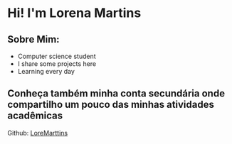 <body>
    <h1>Hi! I'm Lorena Martins</h1>
    <h2>Sobre Mim:</h2>
    <ul>
        <li>Computer science student</li>
        <li>I share some projects here</li>
        <li>Learning every day</li>
    </ul>
    <h2>Conheça também minha conta secundária onde compartilho um pouco das minhas atividades acadêmicas</h2>
    Github: <a href="https://github.com/LoreMarttins">LoreMarttins</a>
</body>
